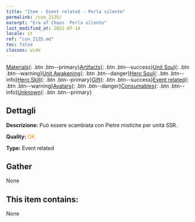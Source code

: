 ```yaml
---
title: "Item - Event related - Perla silente"
permalink: /con_2135/
excerpt: "Era of Chaos  Perla silente"
last_modified_at: 2021-07-14
locale: it
ref: "con_2135.md"
toc: false
classes: wide
---
```

 [Materials](/ItemsIT/){: .btn .btn--primary}[Artifacts](/ItemsIT/Artifacts/){: .btn .btn--success}[Unit Soul](/ItemsIT/UnitSoul/){: .btn .btn--warning}[Unit Awakening](/ItemsIT/UnitAwakening/){: .btn .btn--danger}[Hero Soul](/ItemsIT/HeroSoul/){: .btn .btn--info}[Hero Skill](/ItemsIT/HeroSkill/){: .btn .btn--primary}[Gift](/ItemsIT/Gift/){: .btn .btn--success}[Event related](/ItemsIT/Events/){: .btn .btn--warning}[Avatars](/ItemsIT/Avatars/){: .btn .btn--danger}[Consumables](/ItemsIT/Consumables/){: .btn .btn--info}[Unknown](/ItemsIT/Unknown/){: .btn .btn--primary}

## Dettagli
 **Descrizione:** Può essere scambiata con Pietre mistiche per unità SSR.

 **Quality:** <span style="color: #FF8C00">OK</span>

 **Type:** Event related

## Gather

  None

## This item contains:

  None

